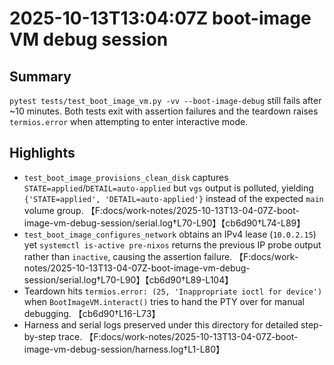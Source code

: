 # 2025-10-13T13:04:07Z boot-image VM debug session

## Summary

`pytest tests/test_boot_image_vm.py -vv --boot-image-debug` still fails after ~10 minutes. Both tests exit with assertion failures and the teardown raises `termios.error` when attempting to enter interactive mode.

## Highlights

- `test_boot_image_provisions_clean_disk` captures `STATE=applied`/`DETAIL=auto-applied` but `vgs` output is polluted, yielding `{'STATE=applied', 'DETAIL=auto-applied'}` instead of the expected `main` volume group. 【F:docs/work-notes/2025-10-13T13-04-07Z-boot-image-vm-debug-session/serial.log†L70-L90】【cb6d90†L74-L89】
- `test_boot_image_configures_network` obtains an IPv4 lease (`10.0.2.15`) yet `systemctl is-active pre-nixos` returns the previous IP probe output rather than `inactive`, causing the assertion failure. 【F:docs/work-notes/2025-10-13T13-04-07Z-boot-image-vm-debug-session/serial.log†L70-L90】【cb6d90†L89-L104】
- Teardown hits `termios.error: (25, 'Inappropriate ioctl for device')` when `BootImageVM.interact()` tries to hand the PTY over for manual debugging. 【cb6d90†L16-L73】
- Harness and serial logs preserved under this directory for detailed step-by-step trace. 【F:docs/work-notes/2025-10-13T13-04-07Z-boot-image-vm-debug-session/harness.log†L1-L80】

